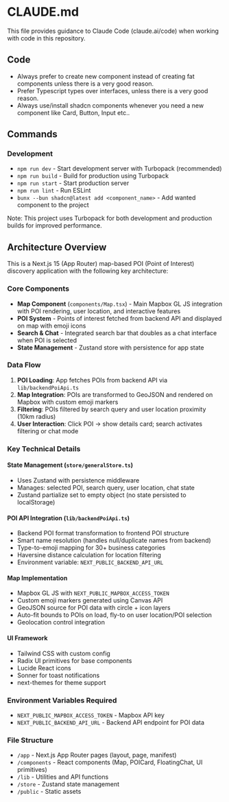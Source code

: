 # CLAUDE.md

This file provides guidance to Claude Code (claude.ai/code) when working with code in this repository.

## Code
- Always prefer to create new component instead of creating fat components unless there is a very good reason.
- Prefer Typescript types over interfaces, unless there is a very good reason.
- Always use/install shadcn components whenever you need a new component like Card, Button, Input etc..

## Commands

### Development
- `npm run dev` - Start development server with Turbopack (recommended)
- `npm run build` - Build for production using Turbopack
- `npm run start` - Start production server
- `npm run lint` - Run ESLint
- `bunx --bun shadcn@latest add <component_name>` - Add wanted component to the project

Note: This project uses Turbopack for both development and production builds for improved performance.

## Architecture Overview

This is a Next.js 15 (App Router) map-based POI (Point of Interest) discovery application with the following key architecture:

### Core Components
- **Map Component** (`components/Map.tsx`) - Main Mapbox GL JS integration with POI rendering, user location, and interactive features
- **POI System** - Points of interest fetched from backend API and displayed on map with emoji icons
- **Search & Chat** - Integrated search bar that doubles as a chat interface when POI is selected
- **State Management** - Zustand store with persistence for app state

### Data Flow
1. **POI Loading**: App fetches POIs from backend API via `lib/backendPoiApi.ts`
2. **Map Integration**: POIs are transformed to GeoJSON and rendered on Mapbox with custom emoji markers
3. **Filtering**: POIs filtered by search query and user location proximity (10km radius)
4. **User Interaction**: Click POI → show details card; search activates filtering or chat mode

### Key Technical Details

#### State Management (`store/generalStore.ts`)
- Uses Zustand with persistence middleware
- Manages: selected POI, search query, user location, chat state
- Zustand partialize set to empty object (no state persisted to localStorage)

#### POI API Integration (`lib/backendPoiApi.ts`)
- Backend POI format transformation to frontend POI structure
- Smart name resolution (handles null/duplicate names from backend)
- Type-to-emoji mapping for 30+ business categories
- Haversine distance calculation for location filtering
- Environment variable: `NEXT_PUBLIC_BACKEND_API_URL`

#### Map Implementation
- Mapbox GL JS with `NEXT_PUBLIC_MAPBOX_ACCESS_TOKEN`
- Custom emoji markers generated using Canvas API
- GeoJSON source for POI data with circle + icon layers
- Auto-fit bounds to POIs on load, fly-to on user location/POI selection
- Geolocation control integration

#### UI Framework
- Tailwind CSS with custom config
- Radix UI primitives for base components
- Lucide React icons
- Sonner for toast notifications
- next-themes for theme support

### Environment Variables Required
- `NEXT_PUBLIC_MAPBOX_ACCESS_TOKEN` - Mapbox API key
- `NEXT_PUBLIC_BACKEND_API_URL` - Backend API endpoint for POI data

### File Structure
- `/app` - Next.js App Router pages (layout, page, manifest)
- `/components` - React components (Map, POICard, FloatingChat, UI primitives)
- `/lib` - Utilities and API functions
- `/store` - Zustand state management
- `/public` - Static assets